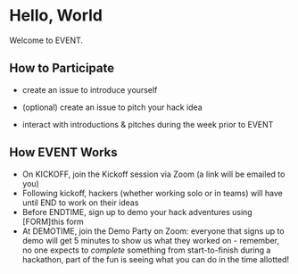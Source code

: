 # Hello, World

Welcome to EVENT. 

## How to Participate

- create an issue to introduce yourself

- (optional) create an issue to pitch your hack idea

- interact with introductions & pitches during the week prior to EVENT

## How EVENT Works

- On KICKOFF, join the Kickoff session via Zoom (a link will be emailed to you)
- Following kickoff, hackers (whether working solo or in teams) will have until
  END to work on their ideas
- Before ENDTIME, sign up to demo your hack adventures using [FORM]this form
- At DEMOTIME, join the Demo Party on Zoom: everyone that signs up to demo will
  get 5 minutes to show us what they worked on - remember, no one expects to
_complete_ something from start-to-finish during a hackathon, part of the fun
is seeing what you can do in the time allotted!
